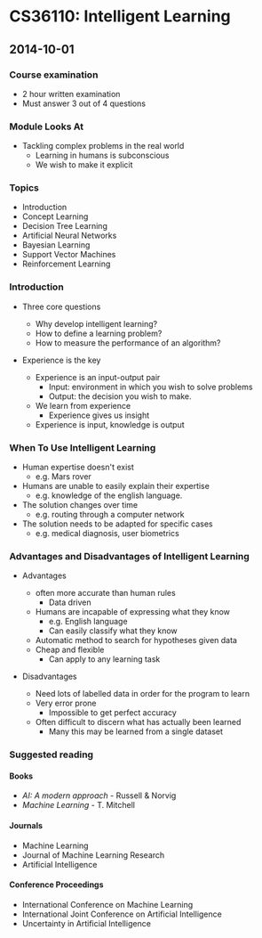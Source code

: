 # CS36110: Intelligent Learning

## 2014-10-01

### Course examination

 - 2 hour written examination
 - Must answer 3 out of 4 questions

### Module Looks At

 - Tackling complex problems in the real world
    - Learning in humans is subconscious
    - We wish to make it explicit

### Topics

 - Introduction
 - Concept Learning
 - Decision Tree Learning
 - Artificial Neural Networks
 - Bayesian Learning
 - Support Vector Machines
 - Reinforcement Learning

### Introduction

 - Three core questions
    - Why develop intelligent learning?
    - How to define a learning problem?
    - How to measure the performance of an algorithm?

 - Experience is the key
     - Experience is an input-output pair
        - Input: environment in which you wish to solve problems
        - Output: the decision you wish to make.
     - We learn from experience
        - Experience gives us insight
     - Experience is input, knowledge is output

### When To Use Intelligent Learning

 - Human expertise doesn't exist
    - e.g. Mars rover
 - Humans are unable to easily explain their expertise
    - e.g. knowledge of the english language.
 - The solution changes over time
    - e.g. routing through a computer network
 - The solution needs to be adapted for specific cases
     - e.g. medical diagnosis, user biometrics

### Advantages and Disadvantages of Intelligent Learning

  - Advantages
     - often more accurate than human rules
        - Data driven
     - Humans are incapable of expressing what they know
         - e.g. English language
         - Can easily classify what they know
     - Automatic method to search for hypotheses given data
     - Cheap and flexible
        - Can apply to any learning task

 - Disadvantages
     - Need lots of labelled data in order for the program to learn
     - Very error prone
         - Impossible to get perfect accuracy
     - Often difficult to discern what has actually been learned
         - Many this may be learned from a single dataset

### Suggested reading

#### Books

 - *AI: A modern approach* - Russell & Norvig
 - *Machine Learning* - T. Mitchell

#### Journals

 - Machine Learning
 - Journal of Machine Learning Research
 - Artificial Intelligence

#### Conference Proceedings

 - International Conference on Machine Learning
 - International Joint Conference on Artificial Intelligence
 - Uncertainty in Artificial Intelligence
